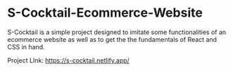 # S-Cocktail-Ecommerce-Website
  S-Cocktail is a simple project designed to imitate some functionalities of an ecommerce website as well
  as to get the the fundamentals of React and CSS in hand.  

  Project LInk: https://s-cocktail.netlify.app/
